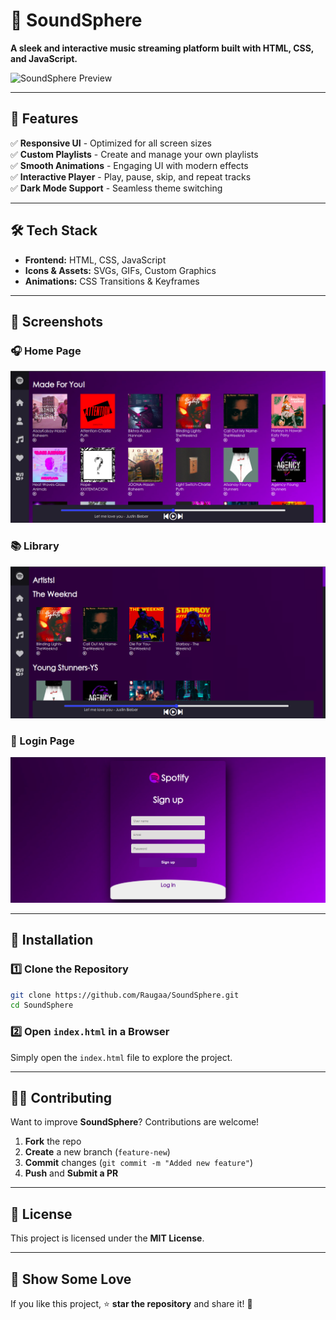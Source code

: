 # 🎵 SoundSphere  

**A sleek and interactive music streaming platform built with HTML, CSS, and JavaScript.**  

![SoundSphere Preview](Readme%20Resources/Spotify-Clone.gif)  

---

## 🚀 Features  
✅ **Responsive UI** - Optimized for all screen sizes  
✅ **Custom Playlists** - Create and manage your own playlists  
✅ **Smooth Animations** - Engaging UI with modern effects  
✅ **Interactive Player** - Play, pause, skip, and repeat tracks  
✅ **Dark Mode Support** - Seamless theme switching  

---

## 🛠️ Tech Stack  
- **Frontend:** HTML, CSS, JavaScript  
- **Icons & Assets:** SVGs, GIFs, Custom Graphics  
- **Animations:** CSS Transitions & Keyframes  

---

## 📸 Screenshots  
### 🎧 Home Page  
![Home Page](Readme%20Resources/home.png)  

### 📚 Library  
![Library](Readme%20Resources/library.png)  

### 🔐 Login Page  
![Login](Readme%20Resources/login.png)  

---

## 🔨 Installation  
### **1️⃣ Clone the Repository**  
```sh
git clone https://github.com/Raugaa/SoundSphere.git
cd SoundSphere
```
### **2️⃣ Open `index.html` in a Browser**  
Simply open the `index.html` file to explore the project.

---

## 👨‍💻 Contributing  
Want to improve **SoundSphere**? Contributions are welcome!  
1. **Fork** the repo  
2. **Create** a new branch (`feature-new`)  
3. **Commit** changes (`git commit -m "Added new feature"`)  
4. **Push** and **Submit a PR**  

---

## 📜 License  
This project is licensed under the **MIT License**.  

---

## 🌟 Show Some Love  
If you like this project, ⭐ **star the repository** and share it! 🚀  
